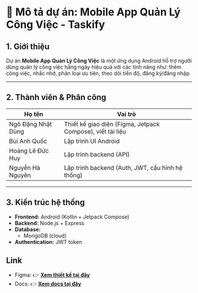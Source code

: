 # 📄 Mô tả dự án: Mobile App Quản Lý Công Việc - Taskify

## 1. Giới thiệu
Dự án **Mobile App Quản Lý Công Việc** là một ứng dụng Android hỗ trợ người dùng quản lý công việc hằng ngày hiệu quả với các tính năng như: thêm công việc, nhắc nhở, phân loại ưu tiên, theo dõi tiến độ, đăng ký/đăng nhập.

---

## 2. Thành viên & Phân công

| Họ tên                  | Vai trò |
|-------------------------|--------|
| Ngô Đặng Nhật Dũng      | Thiết kế giao diện (Figma, Jetpack Compose), viết tài liệu |
| Bùi Anh Quốc            | Lập trình UI Android |
| Hoàng Lê Đức Huy        | Lập trình backend (API) |
| Nguyễn Hà Nguyên        | Lập trình backend (Auth, JWT, cấu hình hệ thống) |

---

## 3. Kiến trúc hệ thống

- **Frontend:** Android (Kotlin + Jetpack Compose)
- **Backend:** Node.js + Express
- **Database:** 
  - MongoDB (cloud)
- **Authentication:** JWT token
## Link
- Figma: 
👉 **[Xem thiết kế tại đây](https://www.figma.com/proto/Z3vkqzw8DTZlR8S3SXsdfm/Untitled?node-id=5-808&t=RGyYlcm4EdkXRcYK-1&scaling=scale-down&content-scaling=fixed&page-id=0%3A1&starting-point-node-id=5%3A808)**
- Docs:
👉 **[Xem docs tại đây](https://docs.google.com/document/d/1zzqsIKvVuGgxrLqXrm0inkn7I2mUVVTG)**

